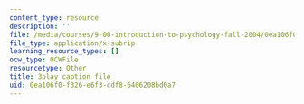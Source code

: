 ```yaml
---
content_type: resource
description: ''
file: /media/courses/9-00-introduction-to-psychology-fall-2004/0ea106f0f326e6f3cdf86406208bd0a7_10498.srt
file_type: application/x-subrip
learning_resource_types: []
ocw_type: OCWFile
resourcetype: Other
title: 3play caption file
uid: 0ea106f0-f326-e6f3-cdf8-6406208bd0a7
---
```

